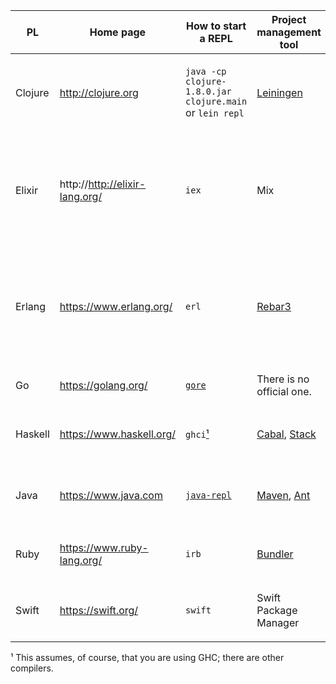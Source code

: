 | PL | Home page | How to start a REPL | Project management tool |  How to create a new project | How to manage dependencies | How to build a project | Library repository |  
| --- | --- | --- | --- | --- | --- | --- | --- |
| Clojure | http://clojure.org | `java -cp clojure-1.8.0.jar clojure.main` <br/> or `lein repl` | [Leiningen](https://leiningen.org/) | `lein new new-project` | Dependencies are nominated in `project.clj` by their Maven coordinates; `lein deps` fetches them | `lein compile` | https://clojars.org |  
| Elixir | http://http://elixir-lang.org/ | `iex` | Mix | `mix new new_project` | Dependencies are enumerated in `mix.exs` by name and semver if using Hex, or by git repo if using just Mix ; `mix deps.get` fetches them | `mix compile` | https://hex.pm/ |  
| Erlang | https://www.erlang.org/ | `erl` | [Rebar3](http://www.rebar3.org/) | `rebar3 new release new_project` | Dependencies are enumerated in `rebar.config` by name and semver if using Hex, or by git repo if using just Mix ; `mix deps.get` fetches them | `rebar3 compile` | https://hex.pm/ |  
| Go | https://golang.org/ | [`gore`](https://github.com/motemen/gore) | There is no official one. | Read [this](https://golang.org/doc/code.html#Organization) for how set up a new project. | There is no official way; read [this](https://github.com/golang/go/wiki/PackageManagementTools) for a list. | `go build` | N/A |  
| Haskell | https://www.haskell.org/ | `ghci`[¹](#haskell-compiler) | [Cabal](https://www.haskell.org/cabal/), [Stack](https://www.haskellstack.org/) | `cabal init`, or `stack new new_project simple` | `new_project.cabal` or `stack.yaml` | `cabal build` or `stack build` | https://hackage.haskell.org/ or https://www.stackage.org/ |
| Java | https://www.java.com | [`java-repl`](https://github.com/albertlatacz/java-repl) | [Maven](https://maven.apache.org/), [Ant](https://http://ant.apache.org/) | `mvn -B archetype:generate...` | Dependencies are nominated in `pom.xml` by their Maven coordinates | `mvn compile` | https://mvnrepository.com/ |
| Ruby  | https://www.ruby-lang.org/ | `irb` | [Bundler](http://bundler.io/) | `bundle gem new_project` | By name and semver using `gem install` and `Gemfile` | `bundle install` |  https://rubygems.org/ |  
| Swift | https://swift.org/ | `swift` | Swift Package Manager | `swift package init --type executable` or use XCode | Dependencies are nominated in `Package.swift` by their git repo URL | `swift build` or build within XCode | N/A |  


<a name="haskell-compiler">¹</a> This assumes, of course, that you are using GHC; there are other compilers.
